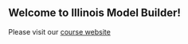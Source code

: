 ## Welcome to Illinois Model Builder!

Please visit our [course website](https://publish.illinois.edu/illinois-model-builder/)
